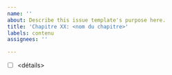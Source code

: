 ```yaml
---
name: ''
about: Describe this issue template's purpose here.
title: 'Chapitre XX: <nom du chapitre>'
labels: contenu
assignees: ''

---
```


- [ ] <détails>
